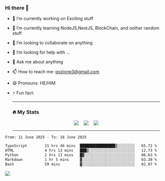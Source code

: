 ### Hi there 👋

<!--
**charlieScript/charlieScript** is a ✨ _special_ ✨ repository because its `README.md` (this file) appears on your GitHub profile.

Here are some ideas to get you started: -->

- 🔭 I’m currently working on Exciting stuff
- 🌱 I’m currently learning NodeJS,NestJS, BlockChain, and oother random stuff
- 👯 I’m looking to collaborate on anything
- 🤔 I’m looking for help with ...
- 💬 Ask me about anything
- 📫 How to reach me: gozione3@gmail.com
- 😄 Pronouns: HE/HIM
- ⚡ Fun fact:


  ---

  ### :fire: My Stats

  <div id="stats" align="center">
  <img src="http://github-readme-streak-stats.herokuapp.com?user=charlieScript&theme=dark&date_format=M%20j%5B%2C%20Y%5D" />&nbsp;&nbsp;&nbsp;
  <img src="https://github-readme-stats.vercel.app/api/top-langs/?username=charlieScript&layout=compact&theme=vision-friendly-dark"/>&nbsp;&nbsp;&nbsp;
  <img src="https://github-readme-stats.vercel.app/api?username=charlieScript&show_icons=true&theme=radical"/>
  </div>

  ---



<!--START_SECTION:waka-->

```txt
From: 11 June 2025 - To: 18 June 2025

TypeScript        21 hrs 46 mins  ████████████████▒░░░░░░░░   65.72 %
HTML              4 hrs 13 mins   ███▒░░░░░░░░░░░░░░░░░░░░░   12.73 %
Python            2 hrs 11 mins   █▓░░░░░░░░░░░░░░░░░░░░░░░   06.63 %
Markdown          1 hr 5 mins     ▓░░░░░░░░░░░░░░░░░░░░░░░░   03.30 %
Bash              59 mins         ▓░░░░░░░░░░░░░░░░░░░░░░░░   02.97 %
```

<!--END_SECTION:waka-->
![](https://komarev.com/ghpvc/?username=charlieScript)
